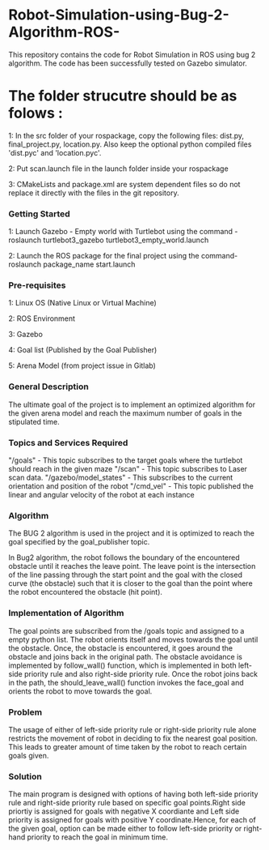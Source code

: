 # Robot-Simulation-using-Bug-2-Algorithm-ROS-
This repository contains the code for Robot  Simulation in ROS using bug 2 algorithm. The code has been successfully tested on Gazebo simulator. 

# The folder strucutre should be as folows :

1: In the src folder of your rospackage, copy the following files: dist.py, final_project.py, location.py. Also keep the optional python compiled files 'dist.pyc' and 'location.pyc'.

2: Put scan.launch file in the launch folder inside your rospackage

3: CMakeLists and package.xml are system dependent files so do not replace it directly with the files in the git repository.

### Getting Started

1: Launch Gazebo - Empty world with Turtlebot using the command - roslaunch turtlebot3_gazebo turtlebot3_empty_world.launch

2: Launch the ROS package for the final project using the command- roslaunch package_name start.launch

### Pre-requisites

1: Linux OS (Native Linux or Virtual Machine)

2: ROS Environment

3: Gazebo

4: Goal list 	(Published by the Goal Publisher)

5: Arena Model (from project issue in Gitlab)

### General Description

The ultimate goal of the project is to implement an optimized algorithm for the given arena model and reach the maximum number of goals in the stipulated time.

### Topics and Services Required

"/goals" - This topic subscribes to the target goals where the turtlebot should reach in the given maze
"/scan" -  This topic subscribes to Laser scan data.
"/gazebo/model_states" - This subscribes to the current orientation and position of the robot
"/cmd_vel" - This topic published the linear and angular velocity of the robot at each instance

### Algorithm

The BUG 2 algorithm is used in the project and it is optimized to reach the goal specified by the goal_publisher topic.

In Bug2 algorithm, the robot follows the boundary of the encountered obstacle until it reaches the leave point. The leave point is the intersection of the line passing through the start point and the goal  with the closed curve (the obstacle) such that it is closer to the goal than the point where the robot encountered the obstacle (hit point).


### Implementation of Algorithm

The goal points are subscribed from the /goals topic and assigned to a empty python list. The robot orients itself and moves towards the goal until the obstacle. Once, the obstacle is encountered, it goes around the obstacle and joins back in the original path. The obstacle avoidance is implemented by follow_wall() function, which is implemented in both left-side priority rule and also right-side priority rule. Once the robot joins back in the path, the should_leave_wall() function invokes the face_goal and orients the robot to move towards the goal.

### Problem

The usage of either of left-side priority rule or right-side priority rule alone restricts the movement of robot in deciding to fix the nearest goal position. This leads to greater amount of time taken by the robot to reach certain goals given.

### Solution

The main program is designed with options of having both left-side priority rule and right-side priority rule based on specific goal points.Right side priortiy is assigned for goals with negative X coordiante and Left side priority is assigned for goals with positive Y coordinate.Hence, for each of the given goal,  option can be made either to follow left-side priority or right-hand priority to reach the goal in minimum time.
